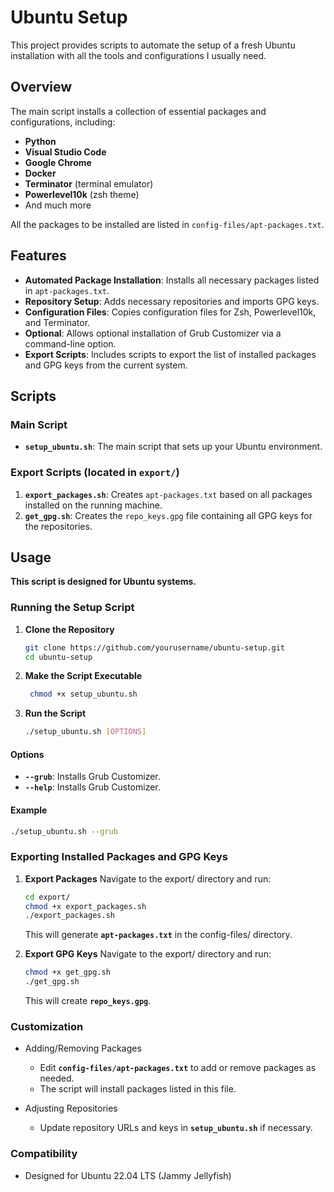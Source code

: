 # Ubuntu Setup

This project provides scripts to automate the setup of a fresh Ubuntu installation with all the tools and configurations I usually need.

## Overview

The main script installs a collection of essential packages and configurations, including:

- **Python**
- **Visual Studio Code**
- **Google Chrome**
- **Docker**
- **Terminator** (terminal emulator)
- **Powerlevel10k** (zsh theme)
- And much more

All the packages to be installed are listed in `config-files/apt-packages.txt`.

## Features

- **Automated Package Installation**: Installs all necessary packages listed in `apt-packages.txt`.
- **Repository Setup**: Adds necessary repositories and imports GPG keys.
- **Configuration Files**: Copies configuration files for Zsh, Powerlevel10k, and Terminator.
- **Optional**: Allows optional installation of Grub Customizer via a command-line option.
- **Export Scripts**: Includes scripts to export the list of installed packages and GPG keys from the current system.

## Scripts

### Main Script

- **`setup_ubuntu.sh`**: The main script that sets up your Ubuntu environment.

### Export Scripts (located in `export/`)

1. **`export_packages.sh`**: Creates `apt-packages.txt` based on all packages installed on the running machine.
2. **`get_gpg.sh`**: Creates the `repo_keys.gpg` file containing all GPG keys for the repositories.

## Usage

**This script is designed for Ubuntu systems.**

### Running the Setup Script

1. **Clone the Repository**
   ```bash
   git clone https://github.com/yourusername/ubuntu-setup.git
   cd ubuntu-setup
   ```
2. **Make the Script Executable**
   ```bash
    chmod +x setup_ubuntu.sh
    ```
3. **Run the Script**
    ```bash
    ./setup_ubuntu.sh [OPTIONS]
    ```

#### **Options**
- **`--grub`**: Installs Grub Customizer.
- **`--help`**: Installs Grub Customizer.

#### **Example**
```bash
./setup_ubuntu.sh --grub
```
### Exporting Installed Packages and GPG Keys

1. **Export Packages**
    Navigate to the export/ directory and run:
    ```bash
    cd export/
    chmod +x export_packages.sh
    ./export_packages.sh
    ```
    This will generate **`apt-packages.txt`** in the config-files/ directory.

2. **Export GPG Keys**
    Navigate to the export/ directory and run:
    ```bash
    chmod +x get_gpg.sh
    ./get_gpg.sh
    ```
    This will create **`repo_keys.gpg`**.

### Customization
- Adding/Removing Packages

    - Edit **`config-files/apt-packages.txt`** to add or remove packages as needed.
    - The script will install packages listed in this file.

- Adjusting Repositories

    - Update repository URLs and keys in **`setup_ubuntu.sh`** if necessary.

### Compatibility
- Designed for Ubuntu 22.04 LTS (Jammy Jellyfish)
